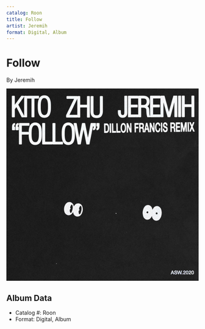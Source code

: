```yaml
---
catalog: Roon
title: Follow
artist: Jeremih
format: Digital, Album
---
```


# Follow

By Jeremih

![](../../assets/albumcovers/Jeremih-Follow.png)

## Album Data

- Catalog #: Roon
- Format: Digital, Album


